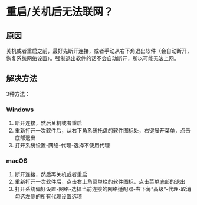 # 重启/关机后无法联网？

## 原因

关机或者重启之前，最好先断开连接，或者手动从右下角退出软件（会自动断开，恢复系统网络设置）。强制退出软件的话不会自动断开，所以可能无法上网。

<!-- 连接节点时，软件会自动配置好您系统上的系统代理/浏览器设置，让访问外网的流量通过本软件转发。如果在电脑重启、关机之前，没有手动退出软件，造成软件被强制退出，就不会复原系统代理/浏览器设置。 -->

## 解决方法

3种方法：
### Windows
1. 断开连接，然后关机或者重启
2. 重新打开一次软件后，从右下角系统托盘的软件图标处，右键展开菜单，点击底部退出
3. 打开系统设置-网络-代理-选择不使用代理

### macOS
1. 断开连接，然后再关机或者重启
2. 重新打开一次软件后，点击右上角菜单栏的软件图标，点击菜单底部的退出
3. 打开系统偏好设置-网络-选择当前连接的网络适配器-右下角“高级”-代理-取消勾选左侧的所有代理设置选项